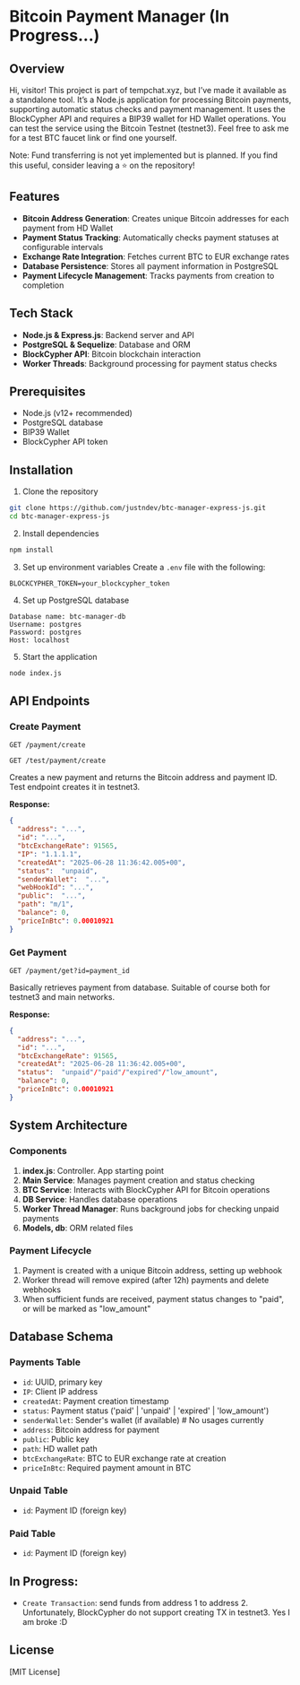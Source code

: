 # Bitcoin Payment Manager (In Progress...)

## Overview
Hi, visitor!
This project is part of tempchat.xyz, but I’ve made it available as a standalone tool. It’s a Node.js application for processing Bitcoin payments, supporting automatic status checks and payment management.
It uses the BlockCypher API and requires a BIP39 wallet for HD Wallet operations. You can test the service using the Bitcoin Testnet (testnet3). Feel free to ask me for a test BTC faucet link or find one yourself.

Note: Fund transferring is not yet implemented but is planned.
If you find this useful, consider leaving a ⭐ on the repository!

## Features

- **Bitcoin Address Generation**: Creates unique Bitcoin addresses for each payment from HD Wallet
- **Payment Status Tracking**: Automatically checks payment statuses at configurable intervals
- **Exchange Rate Integration**: Fetches current BTC to EUR exchange rates
- **Database Persistence**: Stores all payment information in PostgreSQL
- **Payment Lifecycle Management**: Tracks payments from creation to completion

## Tech Stack

- **Node.js & Express.js**: Backend server and API
- **PostgreSQL & Sequelize**: Database and ORM
- **BlockCypher API**: Bitcoin blockchain interaction
- **Worker Threads**: Background processing for payment status checks

## Prerequisites

- Node.js (v12+ recommended)
- PostgreSQL database
- BIP39 Wallet
- BlockCypher API token

## Installation

1. Clone the repository
```bash
git clone https://github.com/justndev/btc-manager-express-js.git
cd btc-manager-express-js
```

2. Install dependencies
```bash
npm install
```

3. Set up environment variables
   Create a `.env` file with the following:
```
BLOCKCYPHER_TOKEN=your_blockcypher_token
```

4. Set up PostgreSQL database
```
Database name: btc-manager-db
Username: postgres
Password: postgres
Host: localhost
```

5. Start the application
```bash
node index.js
```

## API Endpoints

### Create Payment
```
GET /payment/create
```
```
GET /test/payment/create
```
Creates a new payment and returns the Bitcoin address and payment ID. Test endpoint creates it in testnet3.

**Response:**
```json
{
  "address": "...",
  "id": "...",
  "btcExchangeRate": 91565,
  "IP": "1.1.1.1",
  "createdAt": "2025-06-28 11:36:42.005+00",
  "status":  "unpaid",
  "senderWallet":  "...",
  "webHookId": "...",
  "public":  "...",
  "path": "m/1",
  "balance": 0,
  "priceInBtc": 0.00010921
}
```

### Get Payment
```
GET /payment/get?id=payment_id
```
Basically retrieves payment from database. Suitable of course both for testnet3 and main networks. 

**Response:**
```json
{
  "address": "...",
  "id": "...",
  "btcExchangeRate": 91565,
  "createdAt": "2025-06-28 11:36:42.005+00",
  "status":  "unpaid"/"paid"/"expired"/"low_amount",
  "balance": 0,
  "priceInBtc": 0.00010921
}
```

## System Architecture

### Components

1. **index.js**: Controller. App starting point
2. **Main Service**: Manages payment creation and status checking
3. **BTC Service**: Interacts with BlockCypher API for Bitcoin operations
4. **DB Service**: Handles database operations
5. **Worker Thread Manager**: Runs background jobs for checking unpaid payments
6. **Models, db**: ORM related files

### Payment Lifecycle

1. Payment is created with a unique Bitcoin address, setting up webhook
2. Worker thread will remove expired (after 12h) payments and delete webhooks
3. When sufficient funds are received, payment status changes to "paid", or will be marked as "low_amount"


## Database Schema

### Payments Table
- `id`: UUID, primary key
- `IP`: Client IP address
- `createdAt`: Payment creation timestamp
- `status`: Payment status ('paid' | 'unpaid' | 'expired' | 'low_amount')
- `senderWallet`: Sender's wallet (if available) # No usages currently
- `address`: Bitcoin address for payment
- `public`: Public key
- `path`: HD wallet path
- `btcExchangeRate`: BTC to EUR exchange rate at creation
- `priceInBtc`: Required payment amount in BTC

### Unpaid Table
- `id`: Payment ID (foreign key)

### Paid Table
- `id`: Payment ID (foreign key)

## In Progress:
- `Create Transaction`: send funds from address 1 to address 2. Unfortunately, BlockCypher do not support creating TX in testnet3. Yes I am broke :D   


## License

[MIT License]
